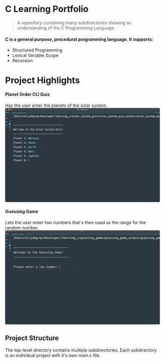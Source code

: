 # C Learning Portfolio
> A repository containing many subdirectories showing an understanding of the C Programming Language.

#### C is a general purpose, procedural programming language. It supports:
* Structured Programming
* Lexical Variable Scope
* Recursion

# Project Highlights

#### Planet Order CLI Quiz
Has the user enter the planets of the solar system.
![](solar-system.gif)  

#### Guessing Game
Lets the user enter two numbers that's then used as the range for the random number.
![](guessing-game.gif)

## Project Structure
The top-level directory contains multiple subdirectories. Each subdirectory is an individual project with it's own main.c file.  